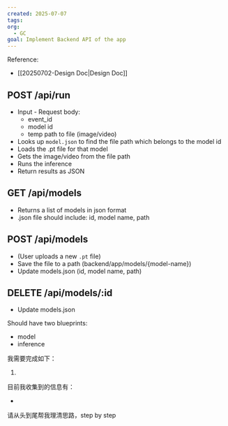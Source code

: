 ```yaml
---
created: 2025-07-07
tags: 
org:
  - GC
goal: Implement Backend API of the app
---
```

Reference: 
- [[20250702-Design Doc|Design Doc]]

## **POST /api/run**

- Input - Request body:
    - event_id
    - model id
    - temp path to file (image/video)
- Looks up `model.json` to find the file path which belongs to the model id
- Loads the .pt file for that model
- Gets the image/video from the file path
- Runs the inference
- Return results as JSON


## **GET /api/models**

- Returns a list of models in json format
- .json file should include: id, model name, path

## **POST /api/models**

- (User uploads a new `.pt` file)
- Save the file to a path (backend/app/models/{model-name})
- Update models.json (id, model name, path)

## **DELETE /api/models/:id**

- Update models.json


Should have two blueprints:

- model
- inference

我需要完成如下：

1. 

目前我收集到的信息有：

- 

请从头到尾帮我理清思路，step by step

